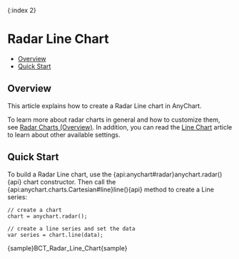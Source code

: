 {:index 2}
# Radar Line Chart

* [Overview](#overview)
* [Quick Start](#quick_start)

## Overview

This article explains how to create a Radar Line chart in AnyChart.

To learn more about radar charts in general and how to customize them, see [Radar Charts (Overview)](Overview). In addition, you can read the [Line Chart](../Line_Chart) article to learn about other available settings.

## Quick Start

To build a Radar Line chart, use the {api:anychart#radar}anychart.radar(){api} chart constructor. Then call the {api:anychart.charts.Cartesian#line}line(){api} method to create a Line series:

```
// create a chart
chart = anychart.radar();

// create a line series and set the data
var series = chart.line(data);
```

{sample}BCT\_Radar\_Line\_Chart{sample}